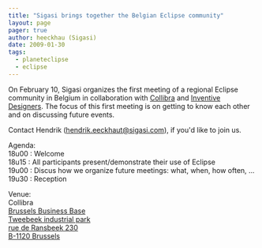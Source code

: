 ```yaml
---
title: "Sigasi brings together the Belgian Eclipse community"
layout: page 
pager: true
author: heeckhau (Sigasi)
date: 2009-01-30
tags: 
  - planeteclipse
  - eclipse
---
```

<div class="content">
<p>On February 10, Sigasi organizes the first meeting of a regional Eclipse community in Belgium in collaboration with <a href="http://www.collibra.com" class="elf-external elf-icon">Collibra</a> and <a href="http://www.inventivedesigners.com/" class="elf-external elf-icon">Inventive Designers</a>. The focus of this first meeting is on getting to know each other and on discussing future events.</p><p>Contact Hendrik (<a href="mailto:hendrik.eeckhaut@sigasi.com" class="elf-mailto elf-icon">hendrik.eeckhaut@sigasi.com</a>), if you'd like to join us.</p><p>Agenda:<br/>  18u00 : Welcome<br/>  18u15 : All participants present/demonstrate their use of Eclipse<br/>  19u00 : Discus how we organize future meetings: what, when, how often, ...<br/>  19u30 : Reception</p><p>Venue:<br/>    Collibra<br/><a href="http://www.collibra.com/contact" class="elf-external elf-icon">Brussels Business Base<br/>    Tweebeek industrial park<br/>    rue de Ransbeek 230<br/>    B-1120 Brussels<br/></a></p>  </div>

